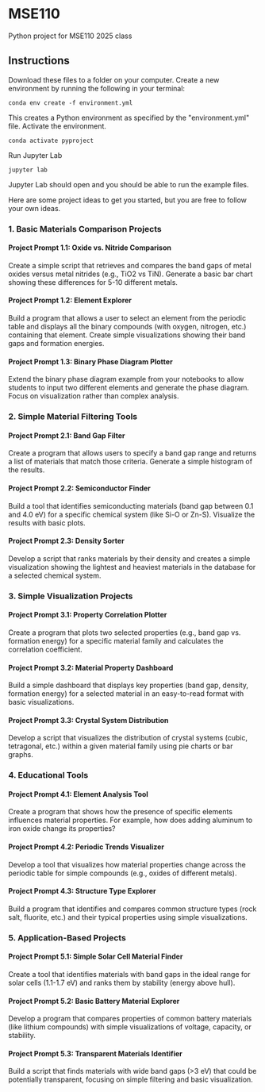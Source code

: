 # MSE110
Python project for MSE110 2025 class

## Instructions
Download these files to a folder on your computer.
Create a new environment by running the following in your terminal:
```
conda env create -f environment.yml
```
This creates a Python environment as specified by the "environment.yml" file.
Activate the environment.
```
conda activate pyproject
```
Run Jupyter Lab
```
jupyter lab
```
Jupyter Lab should open and you should be able to run the example files.

Here are some project ideas to get you started, but you are free to follow your own ideas.

### 1. Basic Materials Comparison Projects

#### Project Prompt 1.1: Oxide vs. Nitride Comparison

Create a simple script that retrieves and compares the band gaps of metal oxides versus metal nitrides (e.g., TiO2 vs TiN). Generate a basic bar chart showing these differences for 5-10 different metals.

#### Project Prompt 1.2: Element Explorer

Build a program that allows a user to select an element from the periodic table and displays all the binary compounds (with oxygen, nitrogen, etc.) containing that element. Create simple visualizations showing their band gaps and formation energies.

#### Project Prompt 1.3: Binary Phase Diagram Plotter

Extend the binary phase diagram example from your notebooks to allow students to input two different elements and generate the phase diagram. Focus on visualization rather than complex analysis.

### 2. Simple Material Filtering Tools

#### Project Prompt 2.1: Band Gap Filter

Create a program that allows users to specify a band gap range and returns a list of materials that match those criteria. Generate a simple histogram of the results.

#### Project Prompt 2.2: Semiconductor Finder

Build a tool that identifies semiconducting materials (band gap between 0.1 and 4.0 eV) for a specific chemical system (like Si-O or Zn-S). Visualize the results with basic plots.

#### Project Prompt 2.3: Density Sorter

Develop a script that ranks materials by their density and creates a simple visualization showing the lightest and heaviest materials in the database for a selected chemical system.

### 3. Simple Visualization Projects

#### Project Prompt 3.1: Property Correlation Plotter

Create a program that plots two selected properties (e.g., band gap vs. formation energy) for a specific material family and calculates the correlation coefficient.

#### Project Prompt 3.2: Material Property Dashboard

Build a simple dashboard that displays key properties (band gap, density, formation energy) for a selected material in an easy-to-read format with basic visualizations.

#### Project Prompt 3.3: Crystal System Distribution

Develop a script that visualizes the distribution of crystal systems (cubic, tetragonal, etc.) within a given material family using pie charts or bar graphs.

### 4. Educational Tools

#### Project Prompt 4.1: Element Analysis Tool

Create a program that shows how the presence of specific elements influences material properties. For example, how does adding aluminum to iron oxide change its properties?

#### Project Prompt 4.2: Periodic Trends Visualizer

Develop a tool that visualizes how material properties change across the periodic table for simple compounds (e.g., oxides of different metals).

#### Project Prompt 4.3: Structure Type Explorer

Build a program that identifies and compares common structure types (rock salt, fluorite, etc.) and their typical properties using simple visualizations.

### 5. Application-Based Projects

#### Project Prompt 5.1: Simple Solar Cell Material Finder

Create a tool that identifies materials with band gaps in the ideal range for solar cells (1.1-1.7 eV) and ranks them by stability (energy above hull).

#### Project Prompt 5.2: Basic Battery Material Explorer

Develop a program that compares properties of common battery materials (like lithium compounds) with simple visualizations of voltage, capacity, or stability.

#### Project Prompt 5.3: Transparent Materials Identifier

Build a script that finds materials with wide band gaps (>3 eV) that could be potentially transparent, focusing on simple filtering and basic visualization.

